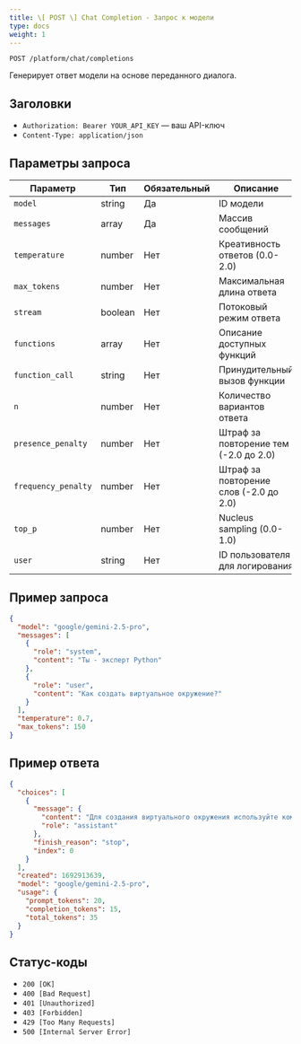 ```yaml
---
title: \[ POST \] Chat Completion - Запрос к модели
type: docs
weight: 1
---
```


``` http
POST /platform/chat/completions
```

Генерирует ответ модели на основе переданного диалога.

## Заголовки
- `Authorization: Bearer YOUR_API_KEY` — ваш API-ключ  
- `Content-Type: application/json`

## Параметры запроса

| Параметр | Тип | Обязательный | Описание |
|----------|-----|--------------|-----------|
| `model` | string | Да | ID модели |
| `messages` | array | Да | Массив сообщений |
| `temperature` | number | Нет | Креативность ответов (0.0-2.0) |
| `max_tokens` | number | Нет | Максимальная длина ответа |
| `stream` | boolean | Нет | Потоковый режим ответа |
| `functions` | array | Нет | Описание доступных функций |
| `function_call` | string | Нет | Принудительный вызов функции |
| `n` | number | Нет | Количество вариантов ответа |
| `presence_penalty` | number | Нет | Штраф за повторение тем (-2.0 до 2.0) |
| `frequency_penalty` | number | Нет | Штраф за повторение слов (-2.0 до 2.0) |
| `top_p` | number | Нет | Nucleus sampling (0.0-1.0) |
| `user` | string | Нет | ID пользователя для логирования |

## Пример запроса

```json
{
  "model": "google/gemini-2.5-pro",
  "messages": [
    {
      "role": "system",
      "content": "Ты - эксперт Python"
    },
    {
      "role": "user",
      "content": "Как создать виртуальное окружение?"
    }
  ],
  "temperature": 0.7,
  "max_tokens": 150
}
```

## Пример ответа

```json
{
  "choices": [
    {
      "message": {
        "content": "Для создания виртуального окружения используйте команду:\n\npython -m venv myenv",
        "role": "assistant"
      },
      "finish_reason": "stop",
      "index": 0
    }
  ],
  "created": 1692913639,
  "model": "google/gemini-2.5-pro",
  "usage": {
    "prompt_tokens": 20,
    "completion_tokens": 15,
    "total_tokens": 35
  }
}
```

## Статус-коды

- `200 [OK]`
- `400 [Bad Request]`
- `401 [Unauthorized]`
- `403 [Forbidden]`
- `429 [Too Many Requests]`
- `500 [Internal Server Error]`